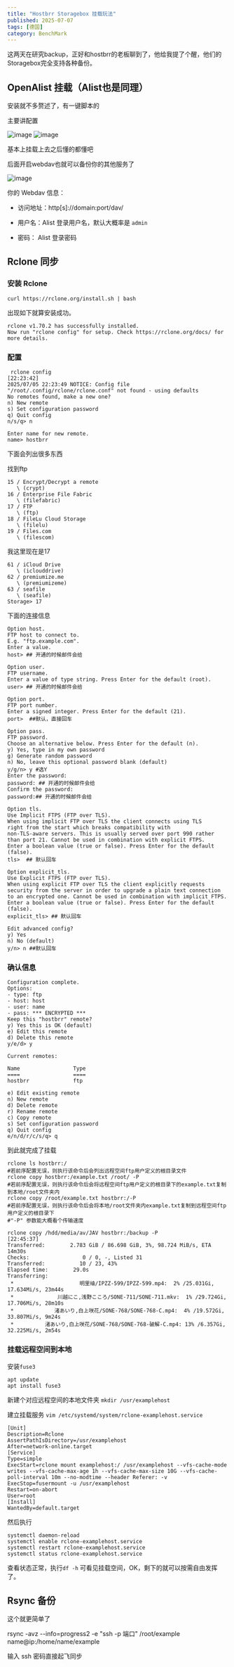 ```yaml
---
title: "Hostbrr Storagebox 挂载玩法"
published: 2025-07-07
tags: [德国]
category: BenchMark
---
```


这两天在研究backup，正好和hostbrr的老板聊到了，他给我提了个醒，他们的Storagebox完全支持各种备份。

## OpenAlist 挂载（Alist也是同理）

安装就不多赘述了，有一键脚本的

主要讲配置

<picture>
    <source srcset="https://s3.catcat.blog/images/2025/07/image-14-scaled.avif" type="image/avif">
    <source srcset="https://s3.catcat.blog/images/2025/07/image-14-scaled.webp" type="image/webp">
    <img src="https://s3.catcat.blog/images/2025/07/image-14-scaled.jpg" alt="image" loading="lazy">
</picture>

<picture>
    <source srcset="https://s3.catcat.blog/images/2025/07/image-15.avif" type="image/avif">
    <source srcset="https://s3.catcat.blog/images/2025/07/image-15.webp" type="image/webp">
    <img src="https://s3.catcat.blog/images/2025/07/image-15.jpg" alt="image" loading="lazy">
</picture>

基本上挂载上去之后懂的都懂吧

后面开启webdav也就可以备份你的其他服务了

<picture>
    <source srcset="https://s3.catcat.blog/images/2025/07/image-16-scaled.avif" type="image/avif">
    <source srcset="https://s3.catcat.blog/images/2025/07/image-16-scaled.webp" type="image/webp">
    <img src="https://s3.catcat.blog/images/2025/07/image-16-scaled.jpg" alt="image" loading="lazy">
</picture>

你的 Webdav 信息：

- 访问地址：http\[s\]://domain:port/dav/

- 用户名：Alist 登录用户名，默认大概率是 `admin`

- 密码： Alist 登录密码

## Rclone 同步

### 安装 Rclone

```shell
curl https://rclone.org/install.sh | bash 
```

出现如下就算安装成功。

```shell
rclone v1.70.2 has successfully installed.
Now run "rclone config" for setup. Check https://rclone.org/docs/ for more details.
```

### 配置

```shell
 rclone config                                                                                                                                                              [22:23:42]
2025/07/05 22:23:49 NOTICE: Config file "/root/.config/rclone/rclone.conf" not found - using defaults
No remotes found, make a new one?
n) New remote
s) Set configuration password
q) Quit config
n/s/q> n

Enter name for new remote.
name> hostbrr
```

下面会列出很多东西

找到ftp

```shell
15 / Encrypt/Decrypt a remote
   \ (crypt)
16 / Enterprise File Fabric
   \ (filefabric)
17 / FTP
   \ (ftp)
18 / FileLu Cloud Storage
   \ (filelu)
19 / Files.com
   \ (filescom)
```

我这里现在是17

```shell
61 / iCloud Drive
   \ (iclouddrive)
62 / premiumize.me
   \ (premiumizeme)
63 / seafile
   \ (seafile)
Storage> 17
```

下面的连接信息

```shell
Option host.
FTP host to connect to.
E.g. "ftp.example.com".
Enter a value.
host> ## 开通的时候邮件会给

Option user.
FTP username.
Enter a value of type string. Press Enter for the default (root).
user> ## 开通的时候邮件会给

Option port.
FTP port number.
Enter a signed integer. Press Enter for the default (21).
port>  ##默认，直接回车

Option pass.
FTP password.
Choose an alternative below. Press Enter for the default (n).
y) Yes, type in my own password
g) Generate random password
n) No, leave this optional password blank (default)
y/g/n> y #选Y
Enter the password:
password: ## 开通的时候邮件会给
Confirm the password:
password:## 开通的时候邮件会给

Option tls.
Use Implicit FTPS (FTP over TLS).
When using implicit FTP over TLS the client connects using TLS
right from the start which breaks compatibility with
non-TLS-aware servers. This is usually served over port 990 rather
than port 21. Cannot be used in combination with explicit FTPS.
Enter a boolean value (true or false). Press Enter for the default (false).
tls>  ## 默认回车

Option explicit_tls.
Use Explicit FTPS (FTP over TLS).
When using explicit FTP over TLS the client explicitly requests
security from the server in order to upgrade a plain text connection
to an encrypted one. Cannot be used in combination with implicit FTPS.
Enter a boolean value (true or false). Press Enter for the default (false).
explicit_tls> ## 默认回车

Edit advanced config?
y) Yes
n) No (default)
y/n> n ##默认回车
```

### 确认信息

```shell
Configuration complete.
Options:
- type: ftp
- host: host
- user: name
- pass: *** ENCRYPTED ***
Keep this "hostbrr" remote?
y) Yes this is OK (default)
e) Edit this remote
d) Delete this remote
y/e/d> y

Current remotes:

Name                 Type
====                 ====
hostbrr              ftp

e) Edit existing remote
n) New remote
d) Delete remote
r) Rename remote
c) Copy remote
s) Set configuration password
q) Quit config
e/n/d/r/c/s/q> q
```

到此就完成了挂载

```shell
rclone ls hostbrr:/ 
#若前序配置无误，则执行该命令后会列出远程空间ftp用户定义的根目录文件
rclone copy hostbrr:/example.txt /root/ -P 
#若前序配置无误，则执行该命令后会将远程空间ftp用户定义的根目录下的example.txt复制到本地/root文件夹内
rclone copy /root/example.txt hostbrr:/-P
#若前序配置无误，则执行该命令后会将本地/root文件夹内example.txt复制到远程空间ftp用户定义的根目录下
#"-P" 参数能大概看个传输速度
```

```shell
rclone copy /hdd/media/av/JAV hostbrr:/backup -P                                                                                          [22:45:37]
Transferred:        2.783 GiB / 86.698 GiB, 3%, 98.724 MiB/s, ETA 14m30s
Checks:                 0 / 0, -, Listed 31
Transferred:           10 / 23, 43%
Elapsed time:        29.0s
Transferring:
 *                     明里䌷/IPZZ-599/IPZZ-599.mp4:  2% /25.031Gi, 17.634Mi/s, 23m44s
 *              川越にこ,浅野こころ/SONE-711/SONE-711.mkv:  1% /29.724Gi, 17.706Mi/s, 28m10s
 *             渚あいり,白上咲花/SONE-768/SONE-768-C.mp4:  4% /19.572Gi, 33.807Mi/s, 9m24s
 *          渚あいり,白上咲花/SONE-768/SONE-768-破解-C.mp4: 13% /6.357Gi, 32.225Mi/s, 2m54s
```

### 挂载远程空间到本地

安装`fuse3`

```shell
apt update
apt install fuse3
```

新建个对应远程空间的本地文件夹 `mkdir /usr/examplehost`

建立挂载服务 `vim /etc/systemd/system/rclone-examplehost.service`

```shell
[Unit]
Description=Rclone
AssertPathIsDirectory=/usr/examplehost
After=network-online.target
[Service]
Type=simple
ExecStart=rclone mount examplehost:/ /usr/examplehost --vfs-cache-mode writes --vfs-cache-max-age 1h --vfs-cache-max-size 10G --vfs-cache-poll-interval 10m --no-modtime --header Referer: -v
ExecStop=fusermount -u /usr/examplehost
Restart=on-abort
User=root
[Install]
WantedBy=default.target
```

然后执行

```shell
systemctl daemon-reload
systemctl enable rclone-examplehost.service
systemctl restart rclone-examplehost.service
systemctl status rclone-examplehost.service
```

查看状态正常，执行`df -h` 可看见挂载空间，OK，剩下的就可以按需自由发挥了。

## Rsync 备份

这个就更简单了

rsync -avz --info=progress2 -e "ssh -p 端口" /root/example name@ip:/home/name/example

输入 ssh 密码直接起飞同步
